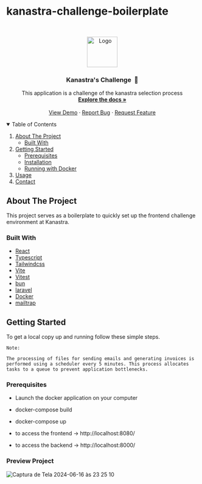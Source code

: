 # kanastra-challenge-boilerplate

<!-- PROJECT -->
<br />
<p align="center">

  <img src="https://avatars.githubusercontent.com/u/96804932?s=200&v=4" alt="Logo" width="80" height="80">

  <h3 align="center">Kanastra's Challenge  🚀</h3>

  <p align="center">
    This application is a challenge of the kanastra selection process
    <br />
    <a href="https://github.com/Kanastra-Tech/kanastra-challenge-boilerplate"><strong>Explore the docs »</strong></a>
    <br />
    <br />
    <a href="https://github.com/Kanastra-Tech/kanastra-challenge-boilerplate">View Demo</a>
    ·
    <a href="https://github.com/Kanastra-Tech/kanastra-challenge-boilerplate/issues">Report Bug</a>
    ·
    <a href="https://github.com/Kanastra-Tech/kanastra-challenge-boilerplate/issues">Request Feature</a>
  </p>
</p>

<!-- TABLE OF CONTENTS -->
<details open="open">
  <summary>Table of Contents</summary>
  <ol>
    <li>
      <a href="#about-the-project">About The Project</a>
      <ul>
        <li><a href="#built-with">Built With</a></li>
      </ul>
    </li>
    <li>
      <a href="#getting-started">Getting Started</a>
      <ul>
        <li><a href="#prerequisites">Prerequisites</a></li>
        <li><a href="#installation">Installation</a></li>
        <li><a href="#docker">Running with Docker</a></li>
      </ul>
    </li>
    <li><a href="#usage">Usage</a></li>
    <li><a href="#contact">Contact</a></li>
  </ol>
</details>

<!-- ABOUT THE PROJECT -->

## About The Project

This project serves as a boilerplate to quickly set up the frontend challenge environment at Kanastra.

### Built With

- [React](https://reactjs.org/)
- [Typescript](https://www.typescriptlang.org/)
- [Tailwindcss](https://tailwindcss.com/)
- [Vite](https://vitejs.dev)
- [Vitest](https://vitest.dev/api/expect.htmlv)
- [bun](https://bun.sh/)
- [laravel](https://laravel.com/)
- [Docker](https://www.docker.com/)
- [mailtrap](https://mailtrap.io/)

<!-- GETTING STARTED -->

## Getting Started

To get a local copy up and running follow these simple steps.

```
Note:

The processing of files for sending emails and generating invoices is performed using a scheduler every 5 minutes. This process allocates tasks to a queue to prevent application bottlenecks.
```

### Prerequisites

- Launch the docker application on your computer

- docker-compose build

- docker-compose up

- to access the frontend -> http://localhost:8080/
- to access the backend -> http://localhost:8000/

<!-- GETTING STARTED -->

### Preview Project

![Captura de Tela 2024-06-16 às 23 25 10](https://github.com/hugouraga/kanastra-challange/assets/24661690/6303b1ea-2b3e-4046-8d30-47bd1f7cfab4)




